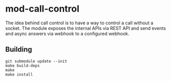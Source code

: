 mod-call-control
====

The idea behind call control is to have a way to control a call without a socket.
The module exposes the internal APIs via REST API and send events and async answers via webhook to a configured webhook.


## Building

```shell
git submodule update --init
make build-deps
make
make install
```
